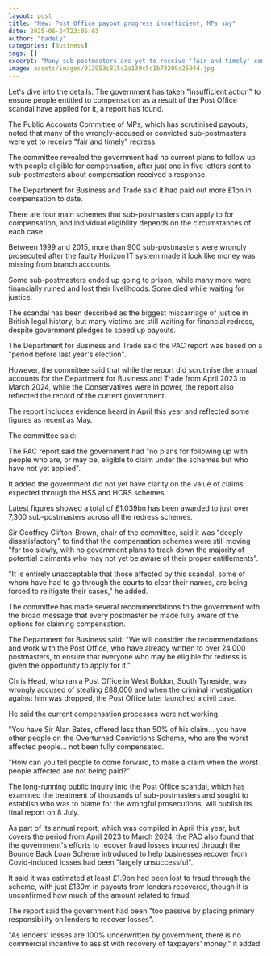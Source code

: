```yaml
---
layout: post
title: "New: Post Office payout progress insufficient, MPs say"
date: 2025-06-24T23:05:03
author: "badely"
categories: [Business]
tags: []
excerpt: "Many sub-postmasters are yet to receive 'fair and timely' compensation over Horizon IT scandal, a report says."
image: assets/images/913953c815c2a139c5c1b73209a2504d.jpg
---
```


Let's dive into the details: The government has taken "insufficient action" to ensure people entitled to compensation as a result of the Post Office scandal have applied for it, a report has found.

The Public Accounts Committee of MPs, which has scrutinised payouts, noted that many of the wrongly-accused or convicted sub-postmasters were yet to receive "fair and timely" redress.

The committee revealed the government had no current plans to follow up with people eligible for compensation, after just one in five letters sent to sub-postmasters about compensation received a response.

The Department for Business and Trade said it had paid out more £1bn in compensation to date.

There are four main schemes that sub-postmasters can apply to for compensation, and individual eligibility depends on the circumstances of each case.

Between 1999 and 2015, more than 900 sub-postmasters were wrongly prosecuted after the faulty Horizon IT system made it look like money was missing from branch accounts.

Some sub-postmasters ended up going to prison, while many more were financially ruined and lost their livelihoods. Some died while waiting for justice.

The scandal has been described as the biggest miscarriage of justice in British legal history, but many victims are still waiting for financial redress, despite government pledges to speed up payouts.

The Department for Business and Trade said the PAC report was based on a "period before last year's election".

However, the committee said that while the report did scrutinise the annual accounts for the Department for Business and Trade from April 2023 to March 2024, while the Conservatives were in power, the report also reflected the record of the current government.

The report includes evidence heard in April this year and reflected some figures as recent as May.

The committee said:

The PAC report said the government had "no plans for following up with people who are, or may be, eligible to claim under the schemes but who have not yet applied".

It added the government did not yet have clarity on the value of claims expected through the HSS and HCRS schemes.

Latest figures showed a total of £1.039bn has been awarded to just over 7,300 sub-postmasters across all the redress schemes.

Sir Geoffrey Clifton-Brown, chair of the committee, said it was "deeply dissatisfactory" to find that the compensation schemes were still moving "far too slowly, with no government plans to track down the majority of potential claimants who may not yet be aware of their proper entitlements".

"It is entirely unacceptable that those affected by this scandal, some of whom have had to go through the courts to clear their names, are being forced to relitigate their cases," he added.

The committee has made several recommendations to the government with the broad message that every postmaster be made fully aware of the options for claiming compensation.

The Department for Business said: "We will consider the recommendations and work with the Post Office, who have already written to over 24,000 postmasters, to ensure that everyone who may be eligible for redress is given the opportunity to apply for it." 

Chris Head, who ran a Post Office in West Boldon, South Tyneside, was wrongly accused of stealing £88,000 and when the criminal investigation against him was dropped, the Post Office later launched a civil case.

He said the current compensation processes were not working.

"You have Sir Alan Bates, offered less than 50% of his claim… you have other people on the Overturned Convictions Scheme, who are the worst affected people... not been fully compensated.  

"How can you tell people to come forward, to make a claim when the worst people affected are not being paid?"

The long-running public inquiry into the Post Office scandal, which has examined the treatment of thousands of sub-postmasters and sought to establish who was to blame for the wrongful prosecutions, will publish its final report on 8 July.

As part of its annual report, which was compiled in April this year, but covers the period from April 2023 to March 2024, the PAC also found that the government's efforts to recover fraud losses incurred through the Bounce Back Loan Scheme introduced to help businesses recover from Covid-induced losses had been "largely unsuccessful".

It said it was estimated at least £1.9bn had been lost to fraud through the scheme, with just £130m in payouts from lenders recovered, though it is unconfirmed how much of the amount related to fraud.

The report said the government had been "too passive by placing primary responsibility on lenders to recover losses".

"As lenders' losses are 100% underwritten by government, there is no commercial incentive to assist with recovery of taxpayers' money," it added.

